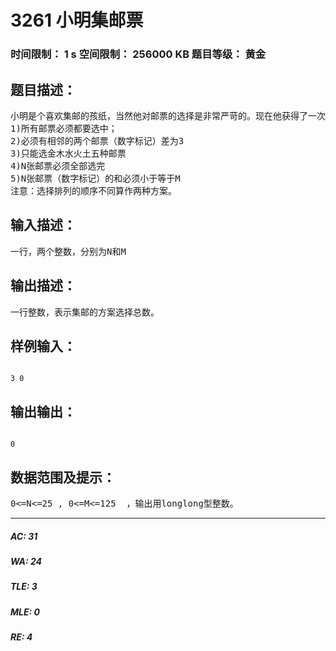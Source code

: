 # 3261 小明集邮票   
### 时间限制： 1 s     空间限制： 256000 KB     题目等级： 黄金  
## 题目描述：  

<pre>
小明是个喜欢集邮的孩纸，当然他对邮票的选择是非常严苛的。现在他获得了一次免费选择N张邮票的机会，选择的邮票会按照选择的顺序放入集邮册中。现在有五种邮票：金木水火土，分别作数字标记为1 2 3 4 5，他选择的邮票有以下规则要求，求有多少种选择的方式。  
1)所有邮票必须都要选中；  
2)必须有相邻的两个邮票（数字标记）差为3  
3)只能选金木水火土五种邮票  
4)N张邮票必须全部选完  
5)N张邮票（数字标记）的和必须小于等于M  
注意：选择排列的顺序不同算作两种方案。
</pre>
  
  
## 输入描述：  

<pre>
一行，两个整数，分别为N和M
</pre>
  
  
## 输出描述：  

<pre>
一行整数，表示集邮的方案选择总数。
</pre>
  
  
## 样例输入：  

<pre><code>
3 0
</code></pre>
  
  
## 输出输出：  

<pre><code>
0
</code></pre>
  
  
## 数据范围及提示：  

<pre>
0<=N<=25 , 0<=M<=125  ，输出用longlong型整数。
</pre>
  
  
***  

##### AC: 31  
##### WA: 24  
##### TLE: 3  
##### MLE: 0  
##### RE: 4  
